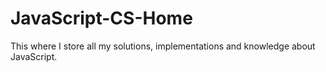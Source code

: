 # JavaScript-CS-Home
This where I store all my solutions, implementations and knowledge about JavaScript.

